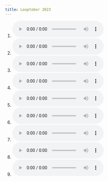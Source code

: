 ```yaml
---
title: Looptober 2023
---
```


 1. <audio controls src='/wiki/music/looptober-2023/231001_1651.mp3'></audio>
 1. <audio controls src='/wiki/music/looptober-2023/231001_1714.mp3'></audio>
 1. <audio controls src='/wiki/music/looptober-2023/231012_2248.mp3'></audio>
 1. <audio controls src='/wiki/music/looptober-2023/231013_0049.mp3'></audio>
 1. <audio controls src='/wiki/music/looptober-2023/231020_2115.mp3'></audio>
 1. <audio controls src='/wiki/music/looptober-2023/231020_2128.mp3'></audio>
 1. <audio controls src='/wiki/music/looptober-2023/231022_1422.mp3'></audio>
 1. <audio controls src='/wiki/music/looptober-2023/231022_2244.mp3'></audio>
 1. <audio controls src='/wiki/music/looptober-2023/231024_1539.mp3'></audio>
